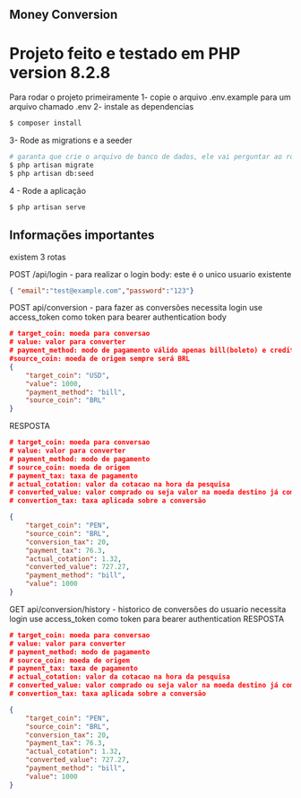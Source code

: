 ## Money Conversion
# Projeto feito e testado em PHP version 8.2.8
Para rodar o projeto primeiramente
1- copie o arquivo .env.example para um arquivo chamado .env
2- instale as dependencias
```bash
$ composer install
```
3- Rode as migrations e a seeder

```bash
# garanta que crie o arquivo de banco de dados, ele vai perguntar ao rodar o comando
$ php artisan migrate
$ php artisan db:seed
```

4 - Rode a aplicação

```bash
$ php artisan serve
```

## Informações importantes
existem 3 rotas

POST /api/login - para realizar o login
body:  este é o unico usuario existente
```JSON
{ "email":"test@example.com","password":"123"}
```

POST api/conversion - para fazer as conversões necessita login use access_token como token para bearer authentication
body
```json
# target_coin: moeda para conversao
# value: valor para converter
# payment_method: modo de pagamento válido apenas bill(boleto) e credit_card(cartão de crédito)
#source_coin: moeda de origem sempre será BRL 
{
	"target_coin": "USD", 
	"value": 1000,
	"payment_method": "bill",
	"source_coin": "BRL"
}
```
RESPOSTA
```json
# target_coin: moeda para conversao
# value: valor para converter
# payment_method: modo de pagamento
# source_coin: moeda de origem 
# payment_tax: taxa de pagamento
# actual_cotation: valor da cotacao na hora da pesquisa
# converted_value: valor comprado ou seja valor na moeda destino já com as taxas retiradas
# convertion_tax: taxa aplicada sobre a conversão

{
	"target_coin": "PEN",
	"source_coin": "BRL",
	"conversion_tax": 20,
	"payment_tax": 76.3,
	"actual_cotation": 1.32,
	"converted_value": 727.27,
	"payment_method": "bill",
	"value": 1000
}
```

GET api/conversion/history - historico de conversões do usuario  necessita login use access_token como token para bearer authentication
RESPOSTA
```json
# target_coin: moeda para conversao
# value: valor para converter
# payment_method: modo de pagamento
# source_coin: moeda de origem
# payment_tax: taxa de pagamento
# actual_cotation: valor da cotacao na hora da pesquisa
# converted_value: valor comprado ou seja valor na moeda destino já com as taxas retiradas
# convertion_tax: taxa aplicada sobre a conversão

{
	"target_coin": "PEN",
	"source_coin": "BRL",
	"conversion_tax": 20,
	"payment_tax": 76.3,
	"actual_cotation": 1.32,
	"converted_value": 727.27,
	"payment_method": "bill",
	"value": 1000
}
```
